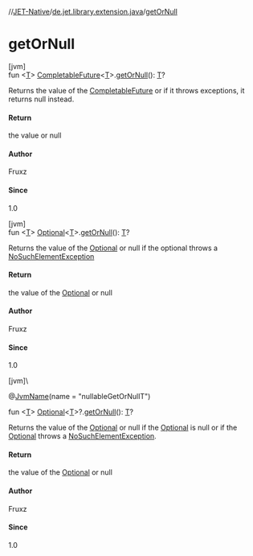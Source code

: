 //[JET-Native](../../index.md)/[de.jet.library.extension.java](index.md)/[getOrNull](get-or-null.md)

# getOrNull

[jvm]\
fun &lt;[T](get-or-null.md)&gt; [CompletableFuture](https://docs.oracle.com/javase/8/docs/api/java/util/concurrent/CompletableFuture.html)&lt;[T](get-or-null.md)&gt;.[getOrNull](get-or-null.md)(): [T](get-or-null.md)?

Returns the value of the [CompletableFuture](https://docs.oracle.com/javase/8/docs/api/java/util/concurrent/CompletableFuture.html) or if it throws exceptions, it returns null instead.

#### Return

the value or null

#### Author

Fruxz

#### Since

1.0

[jvm]\
fun &lt;[T](get-or-null.md)&gt; [Optional](https://docs.oracle.com/javase/8/docs/api/java/util/Optional.html)&lt;[T](get-or-null.md)&gt;.[getOrNull](get-or-null.md)(): [T](get-or-null.md)?

Returns the value of the [Optional](https://docs.oracle.com/javase/8/docs/api/java/util/Optional.html) or null if the optional throws a [NoSuchElementException](https://kotlinlang.org/api/latest/jvm/stdlib/kotlin/-no-such-element-exception/index.html)

#### Return

the value of the [Optional](https://docs.oracle.com/javase/8/docs/api/java/util/Optional.html) or null

#### Author

Fruxz

#### Since

1.0

[jvm]\

@[JvmName](https://kotlinlang.org/api/latest/jvm/stdlib/kotlin.jvm/-jvm-name/index.html)(name = "nullableGetOrNullT")

fun &lt;[T](get-or-null.md)&gt; [Optional](https://docs.oracle.com/javase/8/docs/api/java/util/Optional.html)&lt;[T](get-or-null.md)&gt;?.[getOrNull](get-or-null.md)(): [T](get-or-null.md)?

Returns the value of the [Optional](https://docs.oracle.com/javase/8/docs/api/java/util/Optional.html) or null if the [Optional](https://docs.oracle.com/javase/8/docs/api/java/util/Optional.html) is null or if the [Optional](https://docs.oracle.com/javase/8/docs/api/java/util/Optional.html) throws a [NoSuchElementException](https://kotlinlang.org/api/latest/jvm/stdlib/kotlin/-no-such-element-exception/index.html).

#### Return

the value of the [Optional](https://docs.oracle.com/javase/8/docs/api/java/util/Optional.html) or null

#### Author

Fruxz

#### Since

1.0
